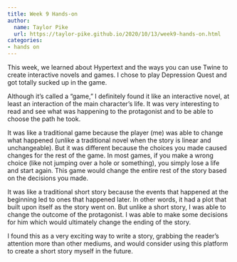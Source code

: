 ```yaml
---
title: Week 9 Hands-on
author:
  name: Taylor Pike
  url: https://taylor-pike.github.io/2020/10/13/week9-hands-on.html
categories:
- hands on
---
```


This week, we learned about Hypertext and the ways you can use Twine to create interactive novels and games. I chose to play Depression Quest and got totally sucked up in the game.

Although it’s called a “game,” I definitely found it like an interactive novel, at least an interaction of the main character’s life. It was very interesting to read and see what was happening to the protagonist and to be able to choose the path he took.

It was like a traditional game because the player (me) was able to change what happened (unlike a traditional novel when the story is linear and unchangeable). But it was different because the choices you made caused changes for the rest of the game. In most games, if you make a wrong choice (like not jumping over a hole or something), you simply lose a life and start again. This game would change the entire rest of the story based on the decisions you made.

It was like a traditional short story because the events that happened at the beginning led to ones that happened later. In other words, it had a plot that built upon itself as the story went on. But unlike a short story, I was able to change the outcome of the protagonist. I was able to make some decisions for him which would ultimately change the ending of the story.

I found this as a very exciting way to write a story, grabbing the reader’s attention more than other mediums, and would consider using this platform to create a short story myself in the future.
